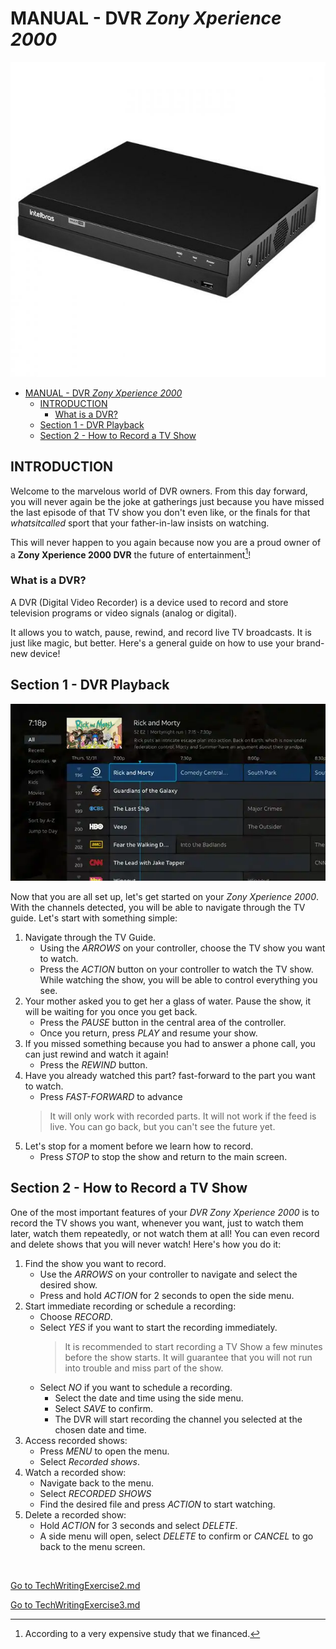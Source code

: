 # MANUAL - DVR *Zony Xperience 2000*
![Your brand-new Zony Xperience 2000](img/dvr.jpg)

- [MANUAL - DVR *Zony Xperience 2000*](#manual---dvr-zony-xperience-2000)
  - [INTRODUCTION](#introduction)
    - [What is a DVR?](#what-is-a-dvr)
  - [Section 1 - DVR Playback](#section-1---dvr-playback)
  - [Section 2 - How to Record a TV Show](#section-2---how-to-record-a-tv-show)


## INTRODUCTION
Welcome to the marvelous world of DVR owners. From this day forward, you will never again be the joke at gatherings just because you have missed the last episode of that TV show you don't even like, or the finals for that *whatsitcalled* sport that your father-in-law insists on watching.

This will never happen to you again because now you are a proud owner of a **Zony Xperience 2000 DVR** the future of entertainment[^1]!

[^1]: According to a very expensive study that we financed.


### What is a DVR?
A DVR (Digital Video Recorder) is a device used to record and store television programs or video signals (analog or digital). 

It allows you to watch, pause, rewind, and record live TV broadcasts. It is just like magic, but better. Here's a general guide on how to use your brand-new device!


## Section 1 - DVR Playback
![The TV Guide Screen with all the channels and programs that you will be able to record.](img/screen.webp)

Now that you are all set up,
let's get started on your *Zony Xperience 2000*.
With the channels detected, you will be able to navigate through the TV guide. Let's start with something simple:

1. Navigate through the TV Guide.
   *  Using the *ARROWS* on your controller, choose the TV show you want to watch.
   * Press the *ACTION* button on your controller to watch the TV show. While watching the show, you will be able to control everything you see.
1. Your mother asked you to get her a glass of water. Pause the show, it will be waiting for you once you get back.
   * Press the *PAUSE* button in the central area of the controller.
   * Once you return, press *PLAY* and resume your show.
1. If you missed something because you had to answer a phone call, you can just rewind and watch it again!
   * Press the *REWIND* button.
1. Have you already watched this part? fast-forward to the part you want to watch.
     * Press *FAST-FORWARD* to advance
      > It will only work with recorded parts. It will not work if the feed is live. You can go back, but you can't see the future yet.
1. Let's stop for a moment before we learn how to record.
   * Press *STOP* to stop the show and return to the main screen.


## Section 2 - How to Record a TV Show
One of the most important features of your *DVR Zony Xperience 2000* is to record the TV shows you want, whenever you want, just to watch them later, watch them repeatedly, or not watch them at all! You can even record and delete shows that you will never watch! Here's how you do it:
1. Find the show you want to record.
   * Use the *ARROWS* on your controller to navigate and select the desired show.
   * Press and hold *ACTION* for 2 seconds to open the side menu.
1. Start immediate recording or schedule a recording:
   * Choose *RECORD*.
   * Select *YES* if you want to start the recording immediately.
     >It is recommended to start recording a TV Show a few minutes before the show starts. It will guarantee that you will not run into trouble and miss part of the show.
   * Select *NO* if you want to schedule a recording. 
     * Select the date and time using the side menu.
     * Select *SAVE* to confirm.
     * The DVR will start recording the channel you selected at the chosen date and time.
1. Access recorded shows:
   * Press *MENU* to open the menu.
   * Select *Recorded shows*.
1. Watch a recorded show:
   * Navigate back to the menu.
   * Select *RECORDED SHOWS*
   * Find the desired file and press *ACTION* to start watching.
1. Delete a recorded show:
   * Hold *ACTION* for 3 seconds and select *DELETE*.
    * A side menu will open, select *DELETE* to confirm or *CANCEL* to go back to the menu screen.

<br>

[Go to TechWritingExercise2.md](../TechWritingExercise2/TechWritingExercise2.md)

[Go to TechWritingExercise3.md](../TechWritingExercise3/TechWritingExercise3.md)

